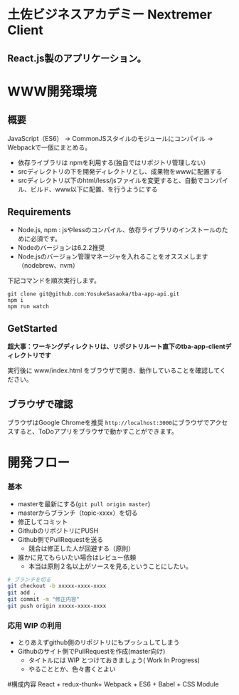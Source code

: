 # 土佐ビジネスアカデミー Nextremer Client

## React.js製のアプリケーション。

# WWW開発環境

## 概要

JavaScript（ES6） -> CommonJSスタイルのモジュールにコンパイル -> Webpackで一個にまとめる。

* 依存ライブラリは npmを利用する(独自ではリポジトリ管理しない）
* srcディレクトリの下を開発ディレクトリとし、成果物をwwwに配置する
* srcディレクトリ以下のhtml/less/jsファイルを変更すると、自動でコンパイル、ビルド、www以下に配置、を行うようにする

## Requirements

* Node.js, npm : jsやlessのコンパイル、依存ライブラリのインストールのために必須です。
* Nodeのバージョンは6.2.2推奨
* Node.jsのバージョン管理マネージャを入れることをオススメします（nodebrew、nvm）

下記コマンドを順次実行します。

```
git clone git@github.com:YosukeSasaoka/tba-app-api.git
npm i
npm run watch

```

## GetStarted

**超大事：ワーキングディレクトリは、リポジトリルート直下のtba-app-clientディレクトリです**

実行後に www/index.html をブラウザで開き、動作していることを確認してください。

## ブラウザで確認
ブラウザはGoogle Chromeを推奨
`http://localhost:3000`にブラウザでアクセスすると、ToDoアプリをブラウザで動かすことができます。

# 開発フロー

### 基本

* masterを最新にする(`git pull origin master`)
* masterからブランチ（topic-xxxx）を切る
* 修正してコミット
* GithubのリポジトリにPUSH
* Github側でPullRequestを送る
    * 競合は修正した人が回避する（原則）
* 誰かに見てもらいたい場合はレビュー依頼
    * 本当は原則２名以上がソースを見る,ということにしたい。

```bash
# ブランチを切る
git checkout -b xxxxx-xxxx-xxxx
git add .
git commit -m "修正内容"
git push origin xxxxx-xxxx-xxxx
```

### 応用 WIP の利用

* とりあえずgithub側のリポジトリにもプッシュしてしまう
* Githubのサイト側でPullRequestを作成(master向け)
    * タイトルには WIP とつけておきましょう( Work In Progress)
    * やることとか、色々書くとよい

#構成内容
React + redux-thunk+ Webpack + ES6 + Babel + CSS Module